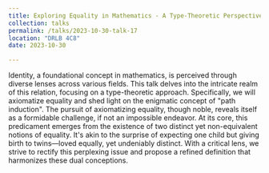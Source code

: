 ```yaml
---
title: Exploring Equality in Mathematics - A Type-Theoretic Perspective - Oualid Merzouga
collection: talks
permalink: /talks/2023-10-30-talk-17
location: "DRLB 4C8"
date: 2023-10-30

---
```


Identity, a foundational concept in mathematics, is perceived through diverse lenses across various fields. This talk delves into the intricate realm of this relation, focusing on a type-theoretic approach. Specifically, we will axiomatize equality and shed light on the enigmatic concept of "path induction". The pursuit of axiomatizing equality, though noble, reveals itself as a formidable challenge, if not an impossible endeavor. At its core, this predicament emerges from the existence of two distinct yet non-equivalent notions of equality. It's akin to the surprise of expecting one child but giving birth to twins—loved equally, yet undeniably distinct. With a critical lens, we strive to rectify this perplexing issue and propose a refined definition that harmonizes these dual conceptions.



